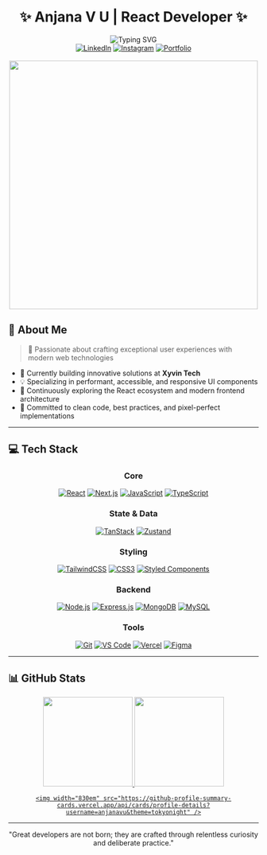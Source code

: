 <div align="center">
  
  # ✨ Anjana V U | React Developer ✨
  
  <img src="https://readme-typing-svg.herokuapp.com?font=Fira+Code&pause=1000&color=6E56CF&center=true&vCenter=true&width=435&lines=Frontend+Development+Specialist;React+%7C+Next.js+%7C+TypeScript;Creating+Beautiful+User+Experiences" alt="Typing SVG" />
  
  <div>
    <a href="http://linkedin.com/in/anjana-v-u-a00a3427a"><img src="https://img.shields.io/badge/LinkedIn-0077B5?style=for-the-badge&logo=linkedin&logoColor=white" alt="LinkedIn"/></a>
    <a href="https://www.instagram.com/__a_n_j_a_n_a___"><img src="https://img.shields.io/badge/Instagram-E4405F?style=for-the-badge&logo=instagram&logoColor=white" alt="Instagram"/></a>
    <a href="https://portfolio-qsf.pages.dev/"><img src="https://img.shields.io/badge/Portfolio-000000?style=for-the-badge&logo=About.me&logoColor=white" alt="Portfolio"/></a>
  </div>
  
  <br>
  
  <img src="https://media.giphy.com/media/L1R1tvI9svkIWwpVYr/giphy.gif" width="500"/>
</div>

## 💫 About Me
> 🚀 Passionate about crafting exceptional user experiences with modern web technologies
- 🔭 Currently building innovative solutions at **Xyvin Tech**
- 💡 Specializing in performant, accessible, and responsive UI components
- 🌱 Continuously exploring the React ecosystem and modern frontend architecture
- 🎯 Committed to clean code, best practices, and pixel-perfect implementations

---

## 💻 Tech Stack

<div align="center">
  
### Core
[![React](https://img.shields.io/badge/React-20232A?style=for-the-badge&logo=react&logoColor=61DAFB)](https://reactjs.org/)
[![Next.js](https://img.shields.io/badge/Next.js-000000?style=for-the-badge&logo=nextdotjs&logoColor=white)](https://nextjs.org/)
[![JavaScript](https://img.shields.io/badge/JavaScript-F7DF1E?style=for-the-badge&logo=javascript&logoColor=black)](https://developer.mozilla.org/en-US/docs/Web/JavaScript)
[![TypeScript](https://img.shields.io/badge/TypeScript-007ACC?style=for-the-badge&logo=typescript&logoColor=white)](https://www.typescriptlang.org/)

### State & Data
[![TanStack](https://img.shields.io/badge/TanStack_Query-FF4154?style=for-the-badge&logo=react-query&logoColor=white)](https://tanstack.com/query)
[![Zustand](https://img.shields.io/badge/Zustand-000000?style=for-the-badge&logo=react&logoColor=white)](https://github.com/pmndrs/zustand)

### Styling
[![TailwindCSS](https://img.shields.io/badge/Tailwind_CSS-38B2AC?style=for-the-badge&logo=tailwind-css&logoColor=white)](https://tailwindcss.com/)
[![CSS3](https://img.shields.io/badge/CSS3-1572B6?style=for-the-badge&logo=css3&logoColor=white)](https://developer.mozilla.org/en-US/docs/Web/CSS)
[![Styled Components](https://img.shields.io/badge/Styled_Components-DB7093?style=for-the-badge&logo=styled-components&logoColor=white)](https://styled-components.com/)

### Backend
[![Node.js](https://img.shields.io/badge/Node.js-339933?style=for-the-badge&logo=nodedotjs&logoColor=white)](https://nodejs.org/)
[![Express.js](https://img.shields.io/badge/Express.js-000000?style=for-the-badge&logo=express&logoColor=white)](https://expressjs.com/)
[![MongoDB](https://img.shields.io/badge/MongoDB-4EA94B?style=for-the-badge&logo=mongodb&logoColor=white)](https://www.mongodb.com/)
[![MySQL](https://img.shields.io/badge/MySQL-4479A1?style=for-the-badge&logo=mysql&logoColor=white)](https://www.mysql.com/)

### Tools
[![Git](https://img.shields.io/badge/Git-F05032?style=for-the-badge&logo=git&logoColor=white)](https://git-scm.com/)
[![VS Code](https://img.shields.io/badge/VS_Code-007ACC?style=for-the-badge&logo=visual-studio-code&logoColor=white)](https://code.visualstudio.com/)
[![Vercel](https://img.shields.io/badge/Vercel-000000?style=for-the-badge&logo=vercel&logoColor=white)](https://vercel.com/)
[![Figma](https://img.shields.io/badge/Figma-F24E1E?style=for-the-badge&logo=figma&logoColor=white)](https://www.figma.com/)
</div>

---

## 📊 GitHub Stats

<div align="center">
  <a href="https://github.com/anjanavu">
    <img height="180em" src="https://github-readme-stats.vercel.app/api?username=anjanavu&show_icons=true&theme=tokyonight&include_all_commits=true&count_private=true"/>
    <img height="180em" src="https://github-readme-stats.vercel.app/api/top-langs/?username=anjanavu&layout=compact&langs_count=7&theme=tokyonight"/>
  </a>
</div>

<!-- GitHub Contribution Graph -->
<div align="center">
  <a href="https://github.com/anjanavu">
    
    <img width="830em" src="https://github-profile-summary-cards.vercel.app/api/cards/profile-details?username=anjanavu&theme=tokyonight" />
  </a>
</div>

---



<div align="center">
  
   "Great developers are not born; they are crafted through relentless curiosity and deliberate practice."
</div>


